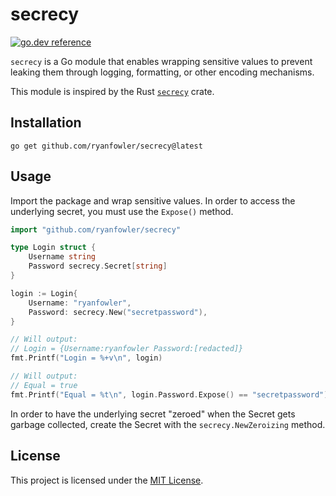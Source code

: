 # secrecy

[![go.dev reference](https://img.shields.io/badge/go.dev-reference-007d9c?logo=go&logoColor=white&style=flat-square)](https://pkg.go.dev/github.com/ryanfowler/secrecy)

`secrecy` is a Go module that enables wrapping sensitive values to prevent
leaking them through logging, formatting, or other encoding mechanisms.

This module is inspired by the Rust [`secrecy`](https://docs.rs/secrecy/latest/secrecy/) crate.

## Installation

```
go get github.com/ryanfowler/secrecy@latest
```

## Usage

Import the package and wrap sensitive values. In order to access the underlying
secret, you must use the `Expose()` method.

```go
import "github.com/ryanfowler/secrecy"

type Login struct {
    Username string
    Password secrecy.Secret[string]
}

login := Login{
    Username: "ryanfowler",
    Password: secrecy.New("secretpassword"),
}

// Will output:
// Login = {Username:ryanfowler Password:[redacted]}
fmt.Printf("Login = %+v\n", login)

// Will output:
// Equal = true
fmt.Printf("Equal = %t\n", login.Password.Expose() == "secretpassword")
```

In order to have the underlying secret "zeroed" when the Secret gets garbage
collected, create the Secret with the `secrecy.NewZeroizing` method.

## License

This project is licensed under the [MIT License](LICENSE).
